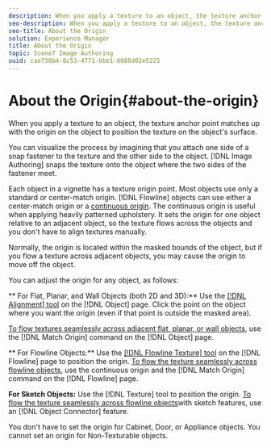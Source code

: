 ```yaml
---
description: When you apply a texture to an object, the texture anchor point matches up with the origin on the object to position the texture on the object's surface.
seo-description: When you apply a texture to an object, the texture anchor point matches up with the origin on the object to position the texture on the object's surface.
seo-title: About the Origin
solution: Experience Manager
title: About the Origin
topic: Scene7 Image Authoring
uuid: cae738b4-8c53-4771-bbe1-0088d02e5225
---
```


# About the Origin{#about-the-origin}

When you apply a texture to an object, the texture anchor point matches up with the origin on the object to position the texture on the object's surface.

You can visualize the process by imagining that you attach one side of a snap fastener to the texture and the other side to the object. [!DNL Image Authoring] snaps the texture onto the object where the two sides of the fastener meet.

Each object in a vignette has a texture origin point. Most objects use only a standard or center-match origin. [!DNL Flowline] objects can use either a center-match origin or a [continuous origin](../../c-vat-flow-pg/c-vat-abt-flow/c-vat-flow-pg-opt.md#concept-ab8e010be60d46c8841f1b00c3501d16). The continuous origin is useful when applying heavily patterned upholstery. It sets the origin for one object relative to an adjacent object, so the texture flows across the objects and you don't have to align textures manually.

Normally, the origin is located within the masked bounds of the object, but if you flow a texture across adjacent objects, you may cause the origin to move off the object.

You can adjust the origin for any object, as follows:

** For Flat, Planar, and Wall Objects (both 2D and 3D):** Use the [ [!DNL Alignment] tool](../../c-vat-obj-pg/c-vat-obj-pg-tools/c-vat-align-tool.md#concept-2ba104eab0df4b00a52c70bbcd8177a8) on the [!DNL Object] page. Click the point on the object where you want the origin (even if that point is outside the masked area).

[To flow textures seamlessly across adjacent flat, planar, or wall objects](../../c-vat-obj-pg/c-vat-work-obj/t-vat-text-adj-planes.md#task-20755dfecbfb49e3aa5ccc3b97b3f4d8), use the [!DNL Match Origin] command on the [!DNL Object] page.

** For Flowline Objects:** Use the [ [!DNL Flowline Texture] tool](../../c-vat-flow-pg/c-vat-test-flow-work/t-vat-origin-flow-obj.md#task-ad68986712984d8098243e0d0373380b) on the [!DNL Flowline] page to position the origin. [To flow the texture seamlessly across flowline objects](../../c-vat-flow-pg/c-vat-test-flow-work/t-vat-match-text.md#task-568d59da3f7e48838669b17fe96fbed0), use the continuous origin and the [!DNL Match Origin] command on the [!DNL Flowline] page.

**For Sketch Objects:** Use the [!DNL Texture] tool to position the origin. [To flow the texture seamlessly across flowline objects](../../c-vat-work-sketch-pg/r-vat-create-sketch-feat/t-vat-create-feat.md#task-c4fd7e414a9445a49b4c2a3cf7425481)with sketch features, use an [!DNL Object Connector] feature.

You don't have to set the origin for Cabinet, Door, or Appliance objects. You cannot set an origin for Non-Texturable objects. 
